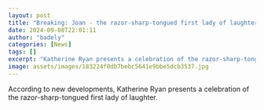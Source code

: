 ```yaml
---
layout: post
title: "Breaking: Joan - the razor-sharp-tongued first lady of laughter"
date: 2024-09-08T22:01:11
author: "badely"
categories: [News]
tags: []
excerpt: "Katherine Ryan presents a celebration of the razor-sharp-tongued first lady of laughter."
image: assets/images/183224f0db7bebc5641e9bbe5dcb3537.jpg
---
```


According to new developments, Katherine Ryan presents a celebration of the razor-sharp-tongued first lady of laughter.


